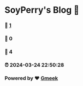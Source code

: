 # SoyPerry's Blog :link:   
### :page_facing_up: [1]( /tag.html) 
### :speech_balloon: 0 
### :hibiscus: 4 
### :alarm_clock: 2024-03-24 22:50:28 
### Powered by :heart: [Gmeek](https://github.com/Meekdai/Gmeek)
